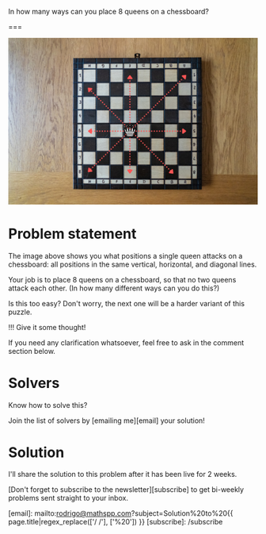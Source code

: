 In how many ways can you place 8 queens on a chessboard?

===

![A chessboard seen from above with a queen in the centre and lines showing the positions under attack.](thumbnail.png "Chess queen and attacked positions on a photo by Nick Fewings on Unsplash.")

# Problem statement

The image above shows you what positions a single queen attacks on a chessboard:
all positions in the same vertical, horizontal, and diagonal lines.

Your job is to place 8 queens on a chessboard, so that no two queens attack each other.
(In how many different ways can you do this?)

Is this too easy?
Don't worry, the next one will be a harder variant of this puzzle.

!!! Give it some thought!

If you need any clarification whatsoever, feel free to ask in the comment section below.


# Solvers

<!--
Congratulations to the ones that solved this problem correctly and, in particular, to the ones
who sent me their correct solutions:

 - ???, ??
-->

Know how to solve this?

Join the list of solvers by [emailing me][email] your solution!


# Solution

I'll share the solution to this problem after it has been live for 2 weeks.


[Don't forget to subscribe to the newsletter][subscribe] to get bi-weekly
problems sent straight to your inbox.

[email]: mailto:rodrigo@mathspp.com?subject=Solution%20to%20{{ page.title|regex_replace(['/ /'], ['%20']) }}
[subscribe]: /subscribe

[roger-hui]: https://rogerhui.rip/
